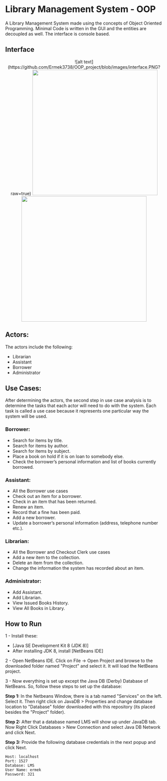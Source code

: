 # Library Management System - OOP


A Library Management System made using the concepts of Object Oriented Programming. Minimal Code is written in the GUI and the entities are decoupled as well. The interface is console based.

## Interface
<p align="middle">
   ![alt text](https://github.com/Ermek3738/OOP_project/blob/images/interface.PNG?raw=true)
   <img src="../images/interface.PNG" width="400"/>
   <img src="../images/interface2.PNG" width="400"/>
</p>   

## Actors:
The actors include the following: 
* Librarian
* Assistant
* Borrower
* Administrator

## Use Cases:
After determining the actors, the second step in use case analysis is to determine the tasks that each actor will need to do with the system. Each task is called a use case because it represents one particular way the system will be used.

### Borrower:
*  Search for items by title.
*  Search for items by author.
*  Search for items by subject.
*  Place a book on hold if it is on loan to somebody else.
*  Check  the  borrower’s  personal  information  and  list  of  books  currently
borrowed.

### Assistant:
*  All the Borrower use cases
*  Check out an item for a borrower.
*  Check in an item that has been returned.
*  Renew an item.
*  Record that a fine has been paid.
*  Add a new borrower.
*  Update a borrower’s personal information (address, telephone number etc.).

### Librarian:
*  All the Borrower and Checkout Clerk use cases
*  Add a new item to the collection.
*  Delete an item from the collection.
*  Change the information the system has recorded about an item.

### Administrator:
*  Add Assistant.
*  Add Librarian.
*  View Issued Books History.
*  View All Books in Library.


## How to Run
1 - Install these:
 * [Java SE Development Kit 8 (JDK 8)]
 * After installing JDK 8, install [NetBeans IDE]

2 - Open NetBeans IDE. Click on File -> Open Project and browse to the downloaded folder named "Project" and select it. It will load the NetBeans project.

3 - Now everything is set up except the Java DB (Derby) Database of NetBeans. So, follow these steps to set up the database:

**Step 1:** In the Netbeans Window, there is a tab named "Services" on the left. Select it. Then right click on JavaDB > Properties and    change database location to "Database" folder downloaded with this repository (its placed besides the "Project" folder).

   
**Step 2:** After that a database named LMS will show up under JavaDB tab. Now Right Click Databases > New Connection and select Java DB Network and click Next. 

   
**Step 3:** Provide the following database credentials in the next popup and click Next.
  ```
  Host: localhost
  Port: 1527
  Database: LMS
  User Name: ermek
  Password: 321
  ``` 

